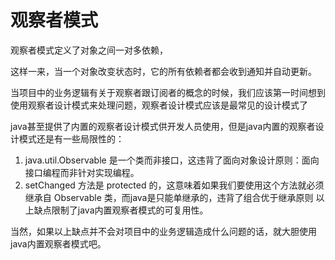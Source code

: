 # 观察者模式

观察者模式定义了对象之间一对多依赖，

这样一来，当一个对象改变状态时，它的所有依赖者都会收到通知并自动更新。


当项目中的业务逻辑有关于观察者跟订阅者的概念的时候，我们应该第一时间想到使用观察者设计模式来处理问题，观察者设计模式应该是最常见的设计模式了

java甚至提供了内置的观察者设计模式供开发人员使用，但是java内置的观察者设计模式还是有一些局限性的：

1. java.util.Observable 是一个类而非接口，这违背了面向对象设计原则：面向接口编程而非针对实现编程。
2. setChanged 方法是 protected 的，这意味着如果我们要使用这个方法就必须继承自 Observable 类，而java是只能单继承的，违背了组合优于继承原则
以上缺点限制了java内置观察者模式的可复用性。

当然，如果以上缺点并不会对项目中的业务逻辑造成什么问题的话，就大胆使用java内置观察者模式吧。